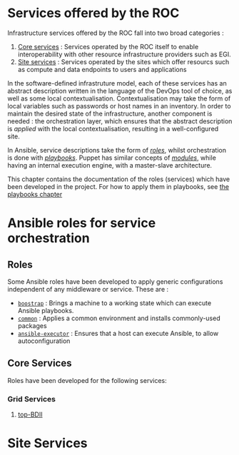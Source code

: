 #  Services offered by the ROC

Infrastructure services offered by the ROC fall into two broad categories :

  1. [Core services](http://www.africa-grid.org/core) : Services operated by the ROC itself to enable interoperability with other resource infrastructure providers such as EGI.
  2. [Site services]() : Services operated by the sites which offer resourcs such as compute and data endpoints to users and applications

In the software-defined infrastruture model, each of these services has an abstract description written in the language of the DevOps tool of choice, as well as some local contextualisation. Contextualisation may take the form of local variables such as passwords or host names in an inventory. In order to maintain the desired state of the infrastructure, another component is needed : the orchestration layer, which ensures  that the abstract description is *applied* with the local contextualisation, resulting in a well-configured site.

In Ansible, service descriptions take the form of [_roles_](https://docs.ansible.com/ansible/playbooks_roles.html#roles), whilst orchestration is done with [_playbooks_](https://docs.ansible.com/ansible/playbooks.html). Puppet has similar concepts of [_modules_](https://docs.puppetlabs.com/puppet/latest/reference/modules_fundamentals.html), while having an internal execution engine, with a master-slave architecture.

This chapter contains the documentation of the roles (services) which have been developed in the project. For how to apply them in playbooks, see [the playbooks chapter](Playbooks.md)

# Ansible roles for service orchestration

## Roles

Some Ansible roles have been developed to apply generic configurations independent of any middleware or service. These are :

  * [`boostrap`](../Ansible/roles/bootstrap/README.md) : Brings a machine to a working state which can execute Ansible playbooks.
  * [`common`](../Ansible/roles/common/README.md) : Applies a common environment and installs commonly-used packages
  * [`ansible-executor`](../Ansible/roles/ansible-executor/README.md) : Ensures that a host can execute Ansible, to allow autoconfiguration

## Core Services

Roles have been developed for the following services:

### Grid Services

  1. [top-BDII](Ansible/roles/top-bdii/)

# Site Services
